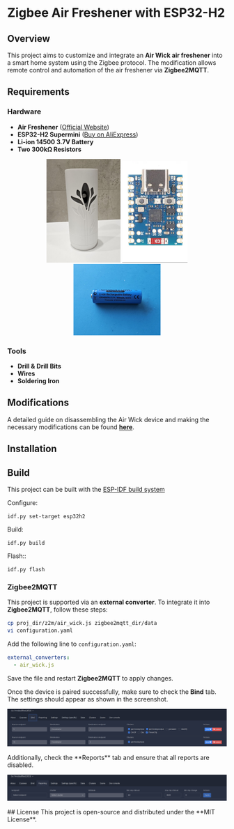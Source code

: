 # Zigbee Air Freshener with ESP32-H2

## Overview
This project aims to customize and integrate an **Air Wick air freshener** into a smart home system using the Zigbee protocol. The modification allows remote control and automation of the air freshener via **Zigbee2MQTT**.

## Requirements

### Hardware
- **Air Freshener** ([Official Website](https://www.airwick.co.uk/products/automatic-sprays/spring-delight))
- **ESP32-H2 Supermini** ([Buy on AliExpress](https://www.aliexpress.com/w/wholesale-esp32h2-supermini.html?spm=a2g0o.productlist.search.0))
- **Li-ion 14500 3.7V Battery**
- **Two 300kΩ Resistors**

<p align="center"> <img src="docs/images/air_wick.jpg" width="170"> <img src="docs/images/esp32-h2.jpg" width="150"> <img src="docs/images/bat.jpg" width="200"> </p>

### Tools
- **Drill & Drill Bits**
- **Wires**
- **Soldering Iron**

## Modifications
A detailed guide on disassembling the Air Wick device and making the necessary modifications can be found **[here](docs/airwick_mod.md)**.

## Installation
## Build


This project can be built with the [ESP-IDF build system](https://docs.espressif.com/projects/esp-idf/en/latest/esp32/api-guides/build-system.html)

Configure:

    idf.py set-target esp32h2

Build:

    idf.py build

Flash::

    idf.py flash

### Zigbee2MQTT
This project is supported via an **external converter**. To integrate it into **Zigbee2MQTT**, follow these steps:

```bash
cp proj_dir/z2m/air_wick.js zigbee2mqtt_dir/data
vi configuration.yaml
```

Add the following line to `configuration.yaml`:

```yaml
external_converters:
  - air_wick.js
```

Save the file and restart **Zigbee2MQTT** to apply changes.

Once the device is paired successfully, make sure to check the **Bind** tab. The settings should appear as shown in the screenshot.  
<p align="left"> <img src="docs/images/z2m_bind.png" width="900"></p>
Additionally, check the **Reports** tab and ensure that all reports are disabled.
<p align="left"> <img src="docs/images/z2m_reporting.png" width="900"></p>
## License
This project is open-source and distributed under the **MIT License**.


